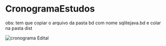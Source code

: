 # CronogramaEstudos


obs: tem que copiar o arquivo da pasta bd com nome sqlitejava.bd e colar na pasta dist

![cronograma Edital](https://user-images.githubusercontent.com/33138839/94513073-c2148880-01eb-11eb-8ade-f17ccd703a22.png)

